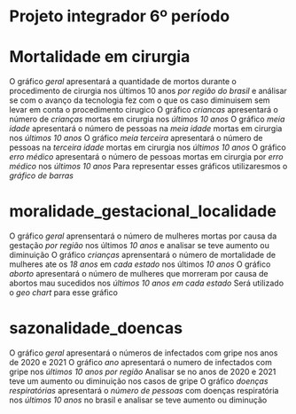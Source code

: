 # Projeto integrador 6º período

# Mortalidade em cirurgia
O gráfico *geral* apresentará a quantidade de mortos durante o procedimento de cirurgia nos últimos 10 anos *por região do brasil* e análisar se com o avanço da tecnologia fez com o que os caso diminuisem sem levar em conta o procedimento cirugico
O gráfico *criancas* apresentará o número de *crianças* mortas em cirurgia nos *últimos 10 anos*
O gráfico *meia idade* apresentará o número de pessoas na *meia idade* mortas em cirurgia nos *últimos 10 anos*
O gráfico *meia terceira* apresentará o número de pessoas na *terceira idade* mortas em cirurgia nos *últimos 10 anos*
O gráfico *erro médico* apresentará o número de pessoas mortas em cirurgia por *erro médico* nos *últimos 10 anos*
Para representar esses gráficos utilizaresmos o *gráfico de barras*

# moralidade_gestacional_localidade
O gráfico *geral* aprensentará o número de mulheres mortas por causa da gestação *por região* nos últimos *10 anos* e analisar se teve aumento ou diminuição
O gráfico *crianças* aprensentará o número de mortalidade de mulheres ate os *18 anos* em *cada estado* nos últimos *10 anos* 
O gráfico *aborto* apresentará o número de mulheres que morreram por causa de abortos mau sucedidos nos *últimos 10 anos* *em cada estado*
Será utilizado o *geo chart* para esse gráfico

# sazonalidade_doencas
O gráfico *geral* apresentará o números de infectados com gripe nos anos de 2020 e 2021
O gráfico *ano* apresentará o numero de infectados com gripe nos *últimos 10 anos* *por região*
Analisar se no anos de 2020 e 2021 teve um aumento ou diminuição nos casos de gripe 
O gráfico *doenças respiratórias* apresentará o *número de pessoas* com doenças respiratória nos *últimos 10 anos* no brasil e analisar se teve aumento ou diminução